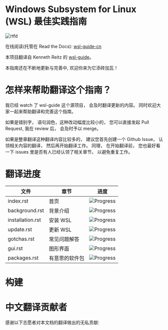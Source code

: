 # Windows Subsystem for Linux (WSL) 最佳实践指南

![rtfd](https://readthedocs.org/projects/wsl-guide-cn/badge/?version=latest)

在线阅读(托管在 Read the Docs): [wsl-guide-cn](http://wsl-guide-cn.readthedocs.io/zh_CN/latest/)

本项目翻译自 Kenneth Reitz 的 [wsl-guide](https://github.com/kennethreitz/wsl-guide)。

本指南还在不断地更新与完善中, 欢迎你来为它添砖加瓦！

# 怎样来帮助翻译这个指南？
我已经 watch 了 wsl-guide 这个源项目， 会及时翻译更新的内容。 同时欢迎大家一起来帮助翻译和完善这个指南。

如果是错别字， 语句润色，这种改动幅度比较小的， 您可以直接发起 Pull Request, 我在 review 后， 会及时予以 merge。

如果是整章翻译这种翻译内容比较多的， 建议您首先创建一个 Github Issue， 认领相关内容的翻译， 然后再开始翻译工作。 同理， 在开始翻译前， 您也最好看一下 issues 里是否有人已经认领了相关章节， 以避免重复工作。


# 翻译进度


| 文件             | 章节           | 进度                                                 |
| ---------------- | -------------- | ---------------------------------------------------- |
| index.rst        | 首页           | ![Progress](http://progressed.io/bar/100?title=Done) |
| background.rst   | 背景介绍       | ![Progress](http://progressed.io/bar/40)             |
| installation.rst | 安装 WSL       | ![Progress](http://progressed.io/bar/100?title=Done) |
| update.rst       | 更新 WSL       | ![Progress](http://progressed.io/bar/100?title=Done) |
| gotchas.rst      | 常见问题解答   | ![Progress](http://progressed.io/bar/50) |
| gui.rst          | 图形界面       | ![Progress](http://progressed.io/bar/100?title=Done) |
| packages.rst     | 有意思的软件包 | ![Progress](http://progressed.io/bar/100?title=Done) |

# 构建

# 中文翻译贡献者
感谢以下志愿者对本文档的翻译做出的无私贡献:
